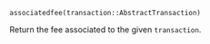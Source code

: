 ```
associatedfee(transaction::AbstractTransaction)
```

Return the fee associated to the given `transaction`.
